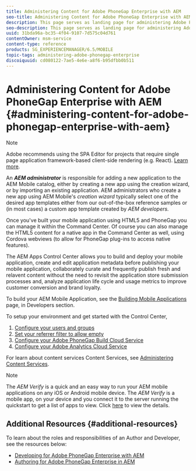 ```yaml
---
title: Administering Content for Adobe PhoneGap Enterprise with AEM
seo-title: Administering Content for Adobe PhoneGap Enterprise with AEM
description: This page serves as landing page for administering Adobe PhoneGap Enterprise.
seo-description: This page serves as landing page for administering Adobe PhoneGap Enterprise.
uuid: 31bda96a-bc35-4f04-9107-7d575c04d761
contentOwner: msm-service
content-type: reference
products: SG_EXPERIENCEMANAGER/6.5/MOBILE
topic-tags: administering-adobe-phonegap-enterprise
discoiquuid: cd080122-7ae5-4e6e-a8f6-b95dfbb0b511
---
```


# Administering Content for Adobe PhoneGap Enterprise with AEM {#administering-content-for-adobe-phonegap-enterprise-with-aem}

>[!NOTE]
>
>Adobe recommends using the SPA Editor for projects that require single page application framework-based client-side rendering (e.g. React). [Learn more](/help/sites-developing/spa-overview.md).

An ***AEM administrator*** is responsible for adding a new application to the AEM Mobile catalog, either by creating a new app using the creation wizard, or by importing an existing application. AEM administrators who create a new app using AEM Mobile's *creation wizard* typically select one of the desired app templates either from our out-of-the-box reference samples or (in most cases) a custom app template created by *AEM developers.*

Once you've built your mobile application using HTML5 and PhoneGap you can manage it within the Command Center. Of course you can also manage the HTML5 content for a native app in the Command Center as well, using Cordova webviews (to allow for PhoneGap plug-ins to access native features).

The AEM Apps Control Center allows you to build and deploy your mobile application, create and edit application metadata before publishing your mobile application, collaborately curate and frequently publish fresh and relavent content without the need to revisit the application store submission processes and, analyze application life cycle and usage metrics to improve customer conversion and brand loyalty.

To build your AEM Mobile Application, see the [Building Mobile Applications](/help/mobile/building-app-mobile-phonegap.md) page, in Developers section.

To setup your environment and get started with the Control Center,

1. [Configure your users and groups](/help/mobile/configure-users-groups.md)
1. [Set your referrer filter to allow empty](/help/mobile/setting-referrer-filter-empty.md)
1. [Configure your Adobe PhoneGap Build Cloud Service](/help/mobile/configure-phonegap-build-cloud.md)
1. [Configure your Adobe Analytics Cloud Service](/help/mobile/configure-adobe-mobile-cloud-service.md)

For learn about content services Content Services, see [Administering Content Services](/help/mobile/developing-content-services.md).

>[!NOTE]
>
>The *AEM Verify* is a quick and an easy way to run your AEM mobile applications on any iOS or Android mobile device. The *AEM Verify* is a mobile app, on your device and you connect it to the server running the quickstart to get a list of apps to view. Click [here](/help/mobile/phonegap-mobile-quickstart.md) to view the details.

## Additional Resources {#additional-resources}

To learn about the roles and responsibilities of an Author and Developer, see the resources below:

* [Developing for Adobe PhoneGap Enterprise with AEM](/help/mobile/developing-in-phonegap.md)
* [Authoring for Adobe PhoneGap Enterprise in AEM](/help/mobile/phonegap.md)
